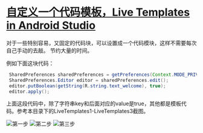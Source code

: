 # [自定义一个代码模板，Live Templates in Android Studio](https://www.youtube.com/watch?v=4rI4tTd7-J8&list=TL-ecRgcxcKDAyMzAzMjAxNg&index=2)
对于一些特别容易，又固定的代码块，可以设置成一个代码模块，这样不需要每次自己手动的去敲。
节约大量的时间。

例如下面这块代码：

```java
 SharedPreferences sharedPreferences = getPreferences(Context.MODE_PRIVATE);
 SharedPreferences.Editor editor = sharedPreferences.edit();
 editor.putBoolean(getString(R.string.text_welcome), true);
 editor.apply();
```
上面这段代码中，除了字符串key和后面对应的value是true，其他都是模板代码。参考本目录下的LiveTemplates1-LiveTemplates3截图。

![第一步](https://github.com/tinggengyan/Study/blob/master/notes/AS%E5%BF%AB%E6%8D%B7%E9%94%AE/LiveTemplates1.png)
![第二步](https://github.com/tinggengyan/Study/blob/master/notes%2FAS%E5%BF%AB%E6%8D%B7%E9%94%AE%2FLive%20Templates2.png)
![第三步](https://github.com/tinggengyan/Study/blob/master/notes%2FAS%E5%BF%AB%E6%8D%B7%E9%94%AE%2FLive%20Templates3.png)